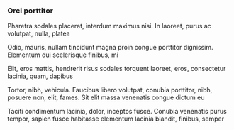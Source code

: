 ### Orci porttitor

Pharetra sodales placerat, interdum maximus nisi. In laoreet, purus ac volutpat, nulla, platea

Odio, mauris, nullam tincidunt magna proin congue porttitor dignissim. Elementum dui scelerisque finibus, mi

Elit, eros mattis, hendrerit risus sodales torquent laoreet, eros, consectetur lacinia, quam, dapibus

Tortor, nibh, vehicula. Faucibus libero volutpat, conubia porttitor, nibh, posuere non, elit, fames. Sit elit massa venenatis congue dictum eu

Taciti condimentum lacinia, dolor, inceptos fusce. Conubia venenatis purus tempor, sapien fusce habitasse elementum lacinia blandit, finibus, semper


